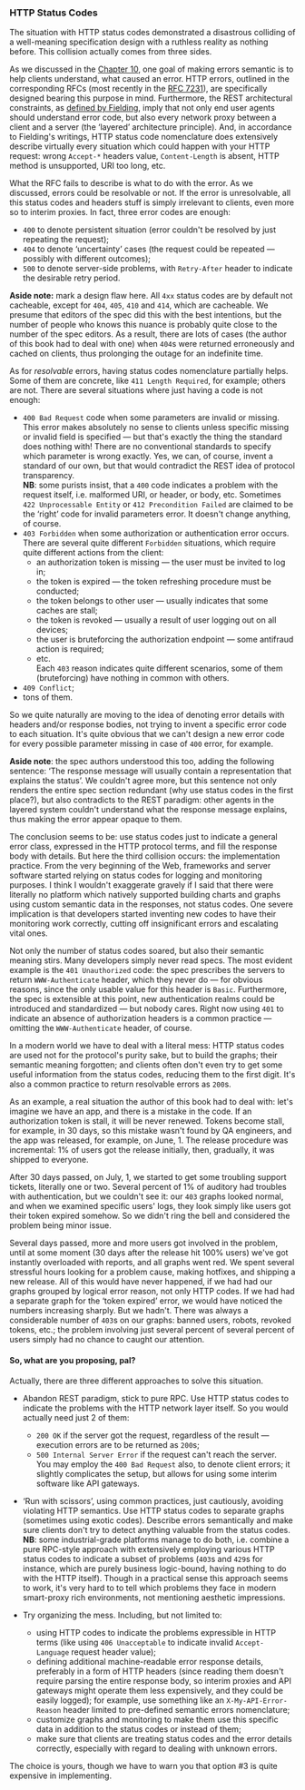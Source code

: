 ### HTTP Status Codes

The situation with HTTP status codes demonstrated a disastrous colliding of a well-meaning specification design with a ruthless reality as nothing before. This collision actually comes from three sides.

As we discussed in the [Chapter 10](https://twirl.github.io/The-API-Book/docs/API.en.html#chapter-10), one goal of making errors semantic is to help clients understand, what caused an error. HTTP errors, outlined in the corresponding RFCs (most recently in the [RFC 7231](https://tools.ietf.org/html/rfc7231#section-6)), are specifically designed bearing this purpose in mind. Furthermore, the REST architectural constraints, as [defined by Fielding](https://www.ics.uci.edu/~fielding/pubs/dissertation/rest_arch_style.htm), imply that not only end user agents should understand error code, but also every network proxy between a client and a server (the ‘layered’ architecture principle). And, in accordance to Fielding's writings, HTTP status code nomenclature does extensively describe virtually every situation which could happen with your HTTP request: wrong `Accept-*` headers value, `Content-Length` is absent, HTTP method is unsupported, URI too long, etc.

What the RFC fails to describe is what to do with the error. As we discussed, errors could be resolvable or not. If the error is unresolvable, all this status codes and headers stuff is simply irrelevant to clients, even more so to interim proxies. In fact, three error codes are enough:
  * `400` to denote persistent situation (error couldn't be resolved by just repeating the request);
  * `404` to denote ‘uncertainty’ cases (the request could be repeated — possibly with different outcomes);
  * `500` to denote server-side problems, with `Retry-After` header to indicate the desirable retry period.

**Aside note:** mark a design flaw here. All `4xx` status codes are by default not cacheable, except for `404`, `405`, `410` and `414`, which are cacheable. We presume that editors of the spec did this with the best intentions, but the number of people who knows this nuance is probably quite close to the number of the spec editors. As a result, there are lots of cases (the author of this book had to deal with one) when `404`s were returned erroneously and cached on clients, thus prolonging the outage for an indefinite time.

As for *resolvable* errors, having status codes nomenclature partially helps. Some of them are concrete, like `411 Length Required`, for example; others are not. There are several situations where just having a code is not enough:
  * `400 Bad Request` code when some parameters are invalid or missing. This error makes absolutely no sense to clients unless specific missing or invalid field is specified — but that's exactly the thing the standard does nothing with! There are no conventional standards to specify which parameter is wrong exactly. Yes, we can, of course, invent a standard of our own, but that would contradict the REST idea of protocol transparency.  
    **NB**: some purists insist, that a `400` code indicates a problem with the request itself, i.e. malformed URI, or header, or body, etc. Sometimes `422 Unprocessable Entity` or `412 Precondition Failed` are claimed to be the ‘right’ code for invalid parameters error. It doesn't change anything, of course.
  * `403 Forbidden` when some authorization or authentication error occurs. There are several quite different `Forbidden` situations, which require quite different actions from the client:
      * an authorization token is missing — the user must be invited to log in;
      * the token is expired — the token refreshing procedure must be conducted;
      * the token belongs to other user — usually indicates that some caches are stall;
      * the token is revoked — usually a result of user logging out on all devices;
      * the user is bruteforcing the authorization endpoint — some antifraud action is required;
      * etc.  
    Each `403` reason indicates quite different scenarios, some of them (bruteforcing) have nothing in common with others.  
  * `409 Conflict`;
  * tons of them.

So we quite naturally are moving to the idea of denoting error details with headers and/or response bodies, not trying to invent a specific error code to each situation. It's quite obvious that we can't design a new error code for every possible parameter missing in case of `400` error, for example.

**Aside note**: the spec authors understood this too, adding the following sentence: ‘The response message will usually contain a representation that explains the status’. We couldn't agree more, but this sentence not only renders the entire spec section redundant (why use status codes in the first place?), but also contradicts to the REST paradigm: other agents in the layered system couldn't understand what the response message explains, thus making the error appear opaque to them.

The conclusion seems to be: use status codes just to indicate a general error class, expressed in the HTTP protocol terms, and fill the response body with details. But here the third collision occurs: the implementation practice. From the very beginning of the Web, frameworks and server software started relying on status codes for logging and monitoring purposes. I think I wouldn't exaggerate gravely if I said that there were literally no platform which natively supported building charts and graphs using custom semantic data in the responses, not status codes. One severe implication is that developers started inventing new codes to have their monitoring work correctly, cutting off insignificant errors and escalating vital ones.

Not only the number of status codes soared, but also their semantic meaning stirs. Many developers simply never read specs. The most evident example is the `401 Unauthorized` code: the spec prescribes the servers to return `WWW-Authenticate` header, which they never do — for obvious reasons, since the only usable value for this header is `Basic`. Furthermore, the spec is extensible at this point, new authentication realms could be introduced and standardized — but nobody cares. Right now using `401` to indicate an absence of authorization headers is a common practice — omitting the `WWW-Authenticate` header, of course.

In a modern world we have to deal with a literal mess: HTTP status codes are used not for the protocol's purity sake, but to build the graphs; their semantic meaning forgotten; and clients often don't even try to get some useful information from the status codes, reducing them to the first digit. It's also a common practice to return resolvable errors as `200`s.

As an example, a real situation the author of this book had to deal with: let's imagine we have an app, and there is a mistake in the code. If an authorization token is stall, it will be never renewed. Tokens become stall, for example, in 30 days, so this mistake wasn't found by QA engineers, and the app was released, for example, on June, 1. The release procedure was incremental: 1% of users got the release initially, then, gradually, it was shipped to everyone.

After 30 days passed, on July, 1, we started to get some troubling support tickets, literally one or two. Several percent of 1% of auditory had troubles with authentication, but we couldn't see it: our `403` graphs looked normal, and when we examined specific users' logs, they look simply like users got their token expired somehow. So we didn't ring the bell and considered the problem being minor issue.

Several days passed, more and more users got involved in the problem, until at some moment (30 days after the release hit 100% users) we've got instantly overloaded with reports, and all graphs went red. We spent several stressful hours looking for a problem cause, making hotfixes, and shipping a new release. All of this would have never happened, if we had had our graphs grouped by logical error reason, not only HTTP codes. If we had had a separate graph for the ‘token expired’ error, we would have noticed the numbers increasing sharply. But we hadn't. There was always a considerable number of `403`s on our graphs: banned users, robots, revoked tokens, etc.; the problem involving just several percent of several percent of users simply had no chance to caught our attention.

#### So, what are you proposing, pal?

Actually, there are three different approaches to solve this situation.

  * Abandon REST paradigm, stick to pure RPC. Use HTTP status codes to indicate the problems with the HTTP network layer itself. So you would actually need just 2 of them:
    * `200 OK` if the server got the request, regardless of the result — execution errors are to be returned as `200`s;
    * `500 Internal Server Error` if the request can't reach the server.  
    You may employ the `400 Bad Request` also, to denote client errors; it slightly complicates the setup, but allows for using some interim software like API gateways.

  * ‘Run with scissors’, using common practices, just cautiously, avoiding violating HTTP semantics. Use HTTP status codes to separate graphs (sometimes using exotic codes). Describe errors semantically and make sure clients don't try to detect anything valuable from the status codes.  
    **NB**: some industrial-grade platforms manage to do both, i.e. combine a pure RPC-style approach with extensively employing various HTTP status codes to indicate a subset of problems (`403`s and `429`s for instance, which are purely business logic-bound, having nothing to do with the HTTP itself). Though in a practical sense this approach seems to work, it's very hard to to tell which problems they face in modern smart-proxy rich environments, not mentioning aesthetic impressions. 

  * Try organizing the mess. Including, but not limited to:
    * using HTTP codes to indicate the problems expressible in HTTP terms (like using `406 Unacceptable` to indicate invalid `Accept-Language` request header value);
    * defining additional machine-readable error response details, preferably in a form of HTTP headers (since reading them doesn't require parsing the entire response body, so interim proxies and API gateways might operate them less expensively, and they could be easily logged); for example, use something like an `X-My-API-Error-Reason` header limited to pre-defined semantic errors nomenclature;
    * customize graphs and monitoring to make them use this specific data in addition to the status codes or instead of them;
    * make sure that clients are treating status codes and the error details correctly, especially with regard to dealing with unknown errors.

The choice is yours, though we have to warn you that option \#3 is quite expensive in implementing.